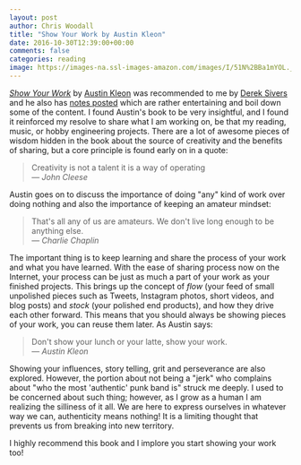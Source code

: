 ```yaml
---
layout: post
author: Chris Woodall
title: "Show Your Work by Austin Kleon"
date: 2016-10-30T12:39:00+00:00
comments: false
categories: reading
image: https://images-na.ssl-images-amazon.com/images/I/51N%2BBa1mYOL._SX258_BO1,204,203,200_.jpg
---
```


[_Show Your Work_][amazon] by [Austin Kleon][austin-kleon] was recommended to me by
[Derek Sivers][dsivers] and he also has [notes posted][dsiver-show-notes] which are
rather entertaining and boil down some of the content. I found Austin's book to be
very insightful, and I found it reinforced my resolve to share what I am working
on, be that my reading, music, or hobby engineering projects. There are a lot of
awesome pieces of wisdom hidden in the book about the source of creativity and
the benefits of sharing, but a core principle is found early on in a quote:

> Creativity is not a talent it is a way of operating  
> &mdash; *John Cleese*

Austin goes on to discuss the importance of doing "any" kind of work over doing nothing and also the importance of keeping an amateur mindset:

> That's all any of us are amateurs. We don't live long enough to be anything else.  
> &mdash; _Charlie Chaplin_

The important thing is to keep learning and share the process of your work and what you have learned. With the ease of sharing process now on the Internet, your process can be just as much a part of your work as your finished projects. This brings up the concept of _flow_ (your feed of small unpolished pieces such as Tweets, Instagram photos, short videos, and blog posts) and _stock_ (your polished end products), and how they drive each other forward. This means that you should always be showing pieces of your work, you can reuse them later. As Austin says:

> Don't show your lunch or your latte, show your work.  
> &mdash; _Austin Kleon_

Showing your influences, story telling, grit and perseverance are also explored. However, the portion about not being a "jerk" who complains about "who the most 'authentic' punk band is" struck me deeply. I used to be concerned about such thing; however, as I grow as a human I am realizing the silliness of it all. We are here to express ourselves in whatever way we can, authenticity means nothing! It is a limiting thought that prevents us from breaking into new territory.

I highly recommend this book and I implore you start showing your work too!

[amazon]: http://amzn.to/2eclEzj
[austin-kleon]: http://austinkleon.com/
[dsivers]: https://sivers.org/
[dsiver-show-notes]: https://sivers.org/book/ShowYourWork
